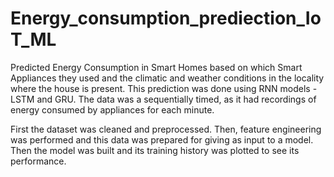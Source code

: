 # Energy_consumption_prediection_IoT_ML


Predicted Energy Consumption in Smart Homes based on which Smart Appliances they used and the climatic and weather conditions in the locality where the house is present. This prediction was done using RNN models - LSTM and GRU. The data was a sequentially timed, as it had recordings of energy consumed by appliances for each minute. 

First the dataset was cleaned and preprocessed. Then, feature engineering was performed and this data was prepared for giving as input to a model. Then the model was built and its training history was plotted to see its performance.

